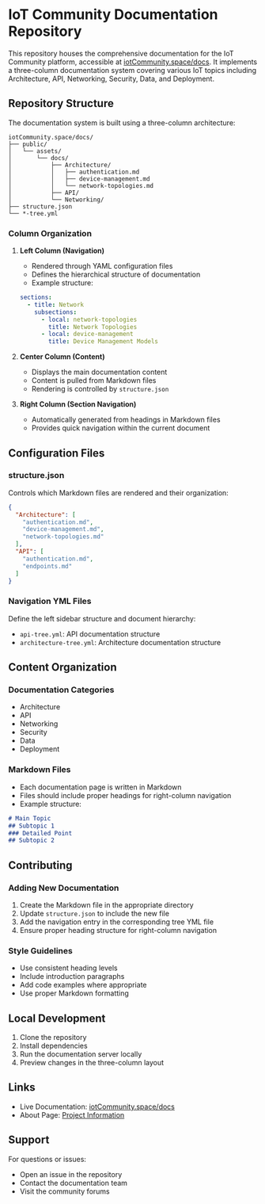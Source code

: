 # IoT Community Documentation Repository

This repository houses the comprehensive documentation for the IoT Community platform, accessible at [iotCommunity.space/docs](https://iotCommunity.space/docs). It implements a three-column documentation system covering various IoT topics including Architecture, API, Networking, Security, Data, and Deployment.

## Repository Structure

The documentation system is built using a three-column architecture:

```
iotCommunity.space/docs/
├── public/
│   └── assets/
│       └── docs/
│           ├── Architecture/
│           │   ├── authentication.md
│           │   ├── device-management.md
│           │   └── network-topologies.md
│           ├── API/
│           └── Networking/
├── structure.json
└── *-tree.yml
```

### Column Organization

1. **Left Column (Navigation)**
   - Rendered through YAML configuration files
   - Defines the hierarchical structure of documentation
   - Example structure:
   ```yaml
   sections:
     - title: Network
       subsections:
         - local: network-topologies
           title: Network Topologies
         - local: device-management
           title: Device Management Models
   ```

2. **Center Column (Content)**
   - Displays the main documentation content
   - Content is pulled from Markdown files
   - Rendering is controlled by `structure.json`

3. **Right Column (Section Navigation)**
   - Automatically generated from headings in Markdown files
   - Provides quick navigation within the current document

## Configuration Files

### structure.json
Controls which Markdown files are rendered and their organization:
```json
{
  "Architecture": [
    "authentication.md",
    "device-management.md",
    "network-topologies.md"
  ],
  "API": [
    "authentication.md",
    "endpoints.md"
  ]
}
```

### Navigation YML Files
Define the left sidebar structure and document hierarchy:
- `api-tree.yml`: API documentation structure
- `architecture-tree.yml`: Architecture documentation structure

## Content Organization

### Documentation Categories
- Architecture
- API
- Networking
- Security
- Data
- Deployment

### Markdown Files
- Each documentation page is written in Markdown
- Files should include proper headings for right-column navigation
- Example structure:
```markdown
# Main Topic
## Subtopic 1
### Detailed Point
## Subtopic 2
```

## Contributing

### Adding New Documentation
1. Create the Markdown file in the appropriate directory
2. Update `structure.json` to include the new file
3. Add the navigation entry in the corresponding tree YML file
4. Ensure proper heading structure for right-column navigation

### Style Guidelines
- Use consistent heading levels
- Include introduction paragraphs
- Add code examples where appropriate
- Use proper Markdown formatting

## Local Development

1. Clone the repository
2. Install dependencies
3. Run the documentation server locally
4. Preview changes in the three-column layout

## Links

- Live Documentation: [iotCommunity.space/docs](https://iotCommunity.space/docs)
- About Page: [Project Information](https://iotCommunity.space/about)

## Support

For questions or issues:
- Open an issue in the repository
- Contact the documentation team
- Visit the community forums

